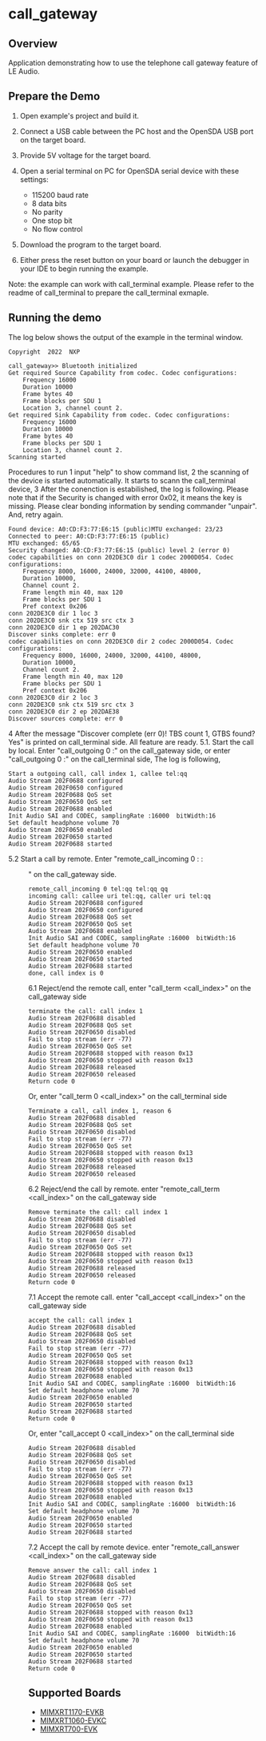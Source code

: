 # call_gateway

## Overview
Application demonstrating how to use the telephone call gateway feature of LE Audio.

## Prepare the Demo

1.  Open example's project and build it.

2.  Connect a USB cable between the PC host and the OpenSDA USB port on the target board.

3.  Provide 5V voltage for the target board.

4.  Open a serial terminal on PC for OpenSDA serial device with these settings:
    - 115200 baud rate
    - 8 data bits
    - No parity
    - One stop bit
    - No flow control

5.  Download the program to the target board.

6.  Either press the reset button on your board or launch the debugger in your IDE to begin running the example.

Note: the example can work with call_terminal example. Please refer to the readme of call_terminal to prepare the call_terminal exmaple.

## Running the demo
The log below shows the output of the example in the terminal window.

~~~~~~~~~~~~~~~~~~~~~~~~~~~~~~~~~~~
Copyright  2022  NXP

call_gateway>> Bluetooth initialized
Get required Source Capability from codec. Codec configurations:
    Frequency 16000
    Duration 10000
    Frame bytes 40
    Frame blocks per SDU 1
    Location 3, channel count 2.
Get required Sink Capability from codec. Codec configurations:
    Frequency 16000
    Duration 10000
    Frame bytes 40
    Frame blocks per SDU 1
    Location 3, channel count 2.
Scanning started

~~~~~~~~~~~~~~~~~~~~~~~~~~~~~~~~~~~

Procedures to run
1 input "help" to show command list,
2 the scanning of the device is started automatically. It starts to scann the call_terminal device,
3 After the conenction is estabilished, the log is following.
Please note that if the Security is changed with error 0x02, it means the key is missing. Please clear bonding information by sending
commander "unpair". And, retry again.
~~~~~~~~~~~~~~~~~~~~~~~~~~~~~~~~~~~
Found device: A0:CD:F3:77:E6:15 (public)MTU exchanged: 23/23
Connected to peer: A0:CD:F3:77:E6:15 (public)
MTU exchanged: 65/65
Security changed: A0:CD:F3:77:E6:15 (public) level 2 (error 0)
codec capabilities on conn 202DE3C0 dir 1 codec 2000D054. Codec configurations:
    Frequency 8000, 16000, 24000, 32000, 44100, 48000,
    Duration 10000,
    Channel count 2.
    Frame length min 40, max 120
    Frame blocks per SDU 1
    Pref context 0x206
conn 202DE3C0 dir 1 loc 3
conn 202DE3C0 snk ctx 519 src ctx 3
conn 202DE3C0 dir 1 ep 202DAC30
Discover sinks complete: err 0
codec capabilities on conn 202DE3C0 dir 2 codec 2000D054. Codec configurations:
    Frequency 8000, 16000, 24000, 32000, 44100, 48000,
    Duration 10000,
    Channel count 2.
    Frame length min 40, max 120
    Frame blocks per SDU 1
    Pref context 0x206
conn 202DE3C0 dir 2 loc 3
conn 202DE3C0 snk ctx 519 src ctx 3
conn 202DE3C0 dir 2 ep 202DAE38
Discover sources complete: err 0
~~~~~~~~~~~~~~~~~~~~~~~~~~~~~~~~~~~
4 After the message "Discover complete (err 0)! TBS count 1, GTBS found? Yes" is printed on call_terminal side. All feature are ready.
5.1. Start the call by local. Enter "call_outgoing 0 <XX>:<YY>" on the call_gateway side, or enter "call_outgoing 0 <XX>:<YY>" on the call_terminal side,
The log is following,
~~~~~~~~~~~~~~~~~~~~~~~~~~~~~~~~~~~
Start a outgoing call, call index 1, callee tel:qq
Audio Stream 202F0688 configured
Audio Stream 202F0650 configured
Audio Stream 202F0688 QoS set
Audio Stream 202F0650 QoS set
Audio Stream 202F0688 enabled
Init Audio SAI and CODEC, samplingRate :16000  bitWidth:16
Set default headphone volume 70
Audio Stream 202F0650 enabled
Audio Stream 202F0650 started
Audio Stream 202F0688 started
~~~~~~~~~~~~~~~~~~~~~~~~~~~~~~~~~~~
5.2 Start a call by remote. Enter "remote_call_incoming 0 <AA>:<BB> <CC>:<DD> <EE>" on the call_gateway side.
~~~~~~~~~~~~~~~~~~~~~~~~~~~~~~~~~~~
remote_call_incoming 0 tel:qq tel:qq qq
incoming call: callee uri tel:qq, caller uri tel:qq
Audio Stream 202F0688 configured
Audio Stream 202F0650 configured
Audio Stream 202F0688 QoS set
Audio Stream 202F0650 QoS set
Audio Stream 202F0688 enabled
Init Audio SAI and CODEC, samplingRate :16000  bitWidth:16
Set default headphone volume 70
Audio Stream 202F0650 enabled
Audio Stream 202F0650 started
Audio Stream 202F0688 started
done, call index is 0
~~~~~~~~~~~~~~~~~~~~~~~~~~~~~~~~~~~

6.1 Reject/end the remote call, enter "call_term <call_index>" on the call_gateway side
~~~~~~~~~~~~~~~~~~~~~~~~~~~~~~~~~~~
terminate the call: call index 1
Audio Stream 202F0688 disabled
Audio Stream 202F0688 QoS set
Audio Stream 202F0650 disabled
Fail to stop stream (err -77)
Audio Stream 202F0650 QoS set
Audio Stream 202F0688 stopped with reason 0x13
Audio Stream 202F0650 stopped with reason 0x13
Audio Stream 202F0688 released
Audio Stream 202F0650 released
Return code 0
~~~~~~~~~~~~~~~~~~~~~~~~~~~~~~~~~~~
Or, enter "call_term 0 <call_index>" on the call_terminal side
~~~~~~~~~~~~~~~~~~~~~~~~~~~~~~~~~~~
Terminate a call, call index 1, reason 6
Audio Stream 202F0688 disabled
Audio Stream 202F0688 QoS set
Audio Stream 202F0650 disabled
Fail to stop stream (err -77)
Audio Stream 202F0650 QoS set
Audio Stream 202F0688 stopped with reason 0x13
Audio Stream 202F0650 stopped with reason 0x13
Audio Stream 202F0688 released
Audio Stream 202F0650 released
~~~~~~~~~~~~~~~~~~~~~~~~~~~~~~~~~~~
6.2 Reject/end the call by remote. enter "remote_call_term <call_index>" on the call_gateway side
~~~~~~~~~~~~~~~~~~~~~~~~~~~~~~~~~~~
Remove terminate the call: call index 1
Audio Stream 202F0688 disabled
Audio Stream 202F0688 QoS set
Audio Stream 202F0650 disabled
Fail to stop stream (err -77)
Audio Stream 202F0650 QoS set
Audio Stream 202F0688 stopped with reason 0x13
Audio Stream 202F0650 stopped with reason 0x13
Audio Stream 202F0688 released
Audio Stream 202F0650 released
Return code 0
~~~~~~~~~~~~~~~~~~~~~~~~~~~~~~~~~~~

7.1 Accept the remote call. enter "call_accept <call_index>" on the call_gateway side
~~~~~~~~~~~~~~~~~~~~~~~~~~~~~~~~~~~
accept the call: call index 1
Audio Stream 202F0688 disabled
Audio Stream 202F0688 QoS set
Audio Stream 202F0650 disabled
Fail to stop stream (err -77)
Audio Stream 202F0650 QoS set
Audio Stream 202F0688 stopped with reason 0x13
Audio Stream 202F0650 stopped with reason 0x13
Audio Stream 202F0688 enabled
Init Audio SAI and CODEC, samplingRate :16000  bitWidth:16
Set default headphone volume 70
Audio Stream 202F0650 enabled
Audio Stream 202F0650 started
Audio Stream 202F0688 started
Return code 0
~~~~~~~~~~~~~~~~~~~~~~~~~~~~~~~~~~~
Or, enter "call_accept 0 <call_index>" on the call_terminal side
~~~~~~~~~~~~~~~~~~~~~~~~~~~~~~~~~~~
Audio Stream 202F0688 disabled
Audio Stream 202F0688 QoS set
Audio Stream 202F0650 disabled
Fail to stop stream (err -77)
Audio Stream 202F0650 QoS set
Audio Stream 202F0688 stopped with reason 0x13
Audio Stream 202F0650 stopped with reason 0x13
Audio Stream 202F0688 enabled
Init Audio SAI and CODEC, samplingRate :16000  bitWidth:16
Set default headphone volume 70
Audio Stream 202F0650 enabled
Audio Stream 202F0650 started
Audio Stream 202F0688 started
~~~~~~~~~~~~~~~~~~~~~~~~~~~~~~~~~~~
7.2 Accept the call by remote device. enter "remote_call_answer <call_index>" on the call_gateway side
~~~~~~~~~~~~~~~~~~~~~~~~~~~~~~~~~~~
Remove answer the call: call index 1
Audio Stream 202F0688 disabled
Audio Stream 202F0688 QoS set
Audio Stream 202F0650 disabled
Fail to stop stream (err -77)
Audio Stream 202F0650 QoS set
Audio Stream 202F0688 stopped with reason 0x13
Audio Stream 202F0650 stopped with reason 0x13
Audio Stream 202F0688 enabled
Init Audio SAI and CODEC, samplingRate :16000  bitWidth:16
Set default headphone volume 70
Audio Stream 202F0650 enabled
Audio Stream 202F0650 started
Audio Stream 202F0688 started
Return code 0
~~~~~~~~~~~~~~~~~~~~~~~~~~~~~~~~~~~

## Supported Boards
- [MIMXRT1170-EVKB](../../_boards/evkbmimxrt1170/edgefast_bluetooth_examples/call_gateway/example_board_readme.md)
- [MIMXRT1060-EVKC](../../_boards/evkcmimxrt1060/edgefast_bluetooth_examples/call_gateway/example_board_readme.md)
- [MIMXRT700-EVK](../../_boards/mimxrt700evk/edgefast_bluetooth_examples/call_gateway/example_board_readme.md)
